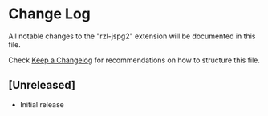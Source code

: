 # Change Log

All notable changes to the "rzl-jspg2" extension will be documented in this file.

Check [Keep a Changelog](http://keepachangelog.com/) for recommendations on how to structure this file.

## [Unreleased]

- Initial release